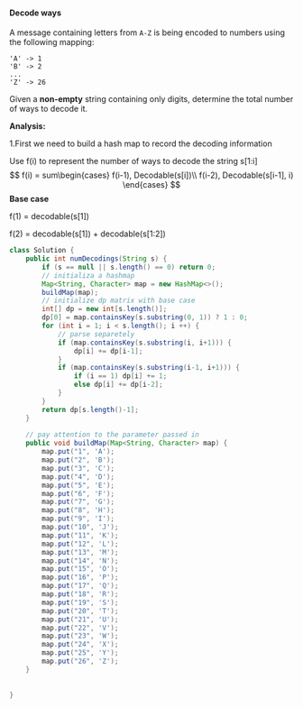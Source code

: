 #### Decode ways

A message containing letters from `A-Z` is being encoded to numbers using the following mapping:

```
'A' -> 1
'B' -> 2
...
'Z' -> 26
```

Given a **non-empty** string containing only digits, determine the total number of ways to decode it.



**Analysis:**

1.First we need to build a hash map to record the decoding information

Use f(i) to represent the number of ways to decode the string s[1:i]
$$
f(i) = sum\begin{cases}
	f(i-1), Decodable(s[i])\\
	f(i-2), Decodable(s[i-1], i)
\end{cases}
$$
**Base case**

f(1) = decodable(s[1])

f(2) = decodable(s[1]) + decodable(s[1:2])



```java
class Solution {
    public int numDecodings(String s) {
        if (s == null || s.length() == 0) return 0;
        // initializa a hashmap
        Map<String, Character> map = new HashMap<>();
        buildMap(map);
        // initialize dp matrix with base case
        int[] dp = new int[s.length()];
        dp[0] = map.containsKey(s.substring(0, 1)) ? 1 : 0;
        for (int i = 1; i < s.length(); i ++) {
            // parse separetely
            if (map.containsKey(s.substring(i, i+1))) {
                dp[i] += dp[i-1];
            }
            if (map.containsKey(s.substring(i-1, i+1))) {
                if (i == 1) dp[i] += 1;
                else dp[i] += dp[i-2];
            }
        }
        return dp[s.length()-1];
    }
    
    // pay attention to the parameter passed in
    public void buildMap(Map<String, Character> map) {
        map.put("1", 'A');
        map.put("2", 'B');
        map.put("3", 'C');
        map.put("4", 'D');
        map.put("5", 'E');
        map.put("6", 'F');
        map.put("7", 'G');
        map.put("8", 'H');
        map.put("9", 'I');
        map.put("10", 'J');
        map.put("11", 'K');
        map.put("12", 'L');
        map.put("13", 'M');
        map.put("14", 'N');
        map.put("15", 'O');
        map.put("16", 'P');
        map.put("17", 'Q');
        map.put("18", 'R');
        map.put("19", 'S');
        map.put("20", 'T');
        map.put("21", 'U');
        map.put("22", 'V');
        map.put("23", 'W');
        map.put("24", 'X');
        map.put("25", 'Y');
        map.put("26", 'Z');
    }
    
    
}
```

